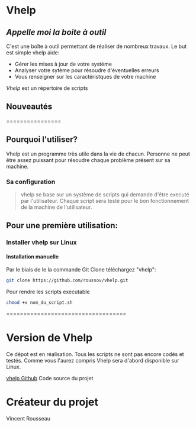 # Vhelp
## _Appelle moi la boite à outil_



C'est une boîte à outil permettant de réaliser de nombreux travaux.
Le but est simple vhelp aide:




- Gérer les mises à jour de votre système
- Analyser votre sytème pour résoudre d'éventuelles erreurs
- Vous renseigner sur les caractéristques de votre machine

*Vhelp* est un répertoire de scripts


## Nouveautés

================


## Pourquoi l'utiliser?

Vhelp est un programme très utile dans la vie de chacun.
Personne ne peut être assez puissant pour résoudre chaque problème présent sur sa machine.

### Sa configuration
> vhelp se base sur un système
> de scripts qui demande d'être
> executé par l'utilisateur.
> Chaque script sera testé pour le bon fonctionnement
> de la machine de l'utilisateur.





## Pour une première utilisation:

### Installer vhelp sur Linux

#### Installation manuelle

Par le biais de le la commande Git Clone téléchargez "vhelp":

```sh
git clone https://github.com/roussov/vhelp.git
```

Pour rendre les scripts executable
```sh
chmod +x nom_du_script.sh
```




===================================

# Version de Vhelp
Ce dépot est en réalisation.
Tous les scripts ne sont pas encore codés et testés.
Comme vous l'aurez compris Vhelp sera d'abord disponible sur Linux.

[vhelp Github](https://github.com/vincentrs92/vhelp) Code source du projet


# Créateur du projet

Vincent Rousseau
